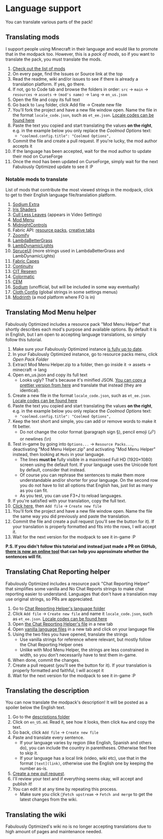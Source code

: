 # Language support

You can translate various parts of the pack!

## Translating mods

I support people using Minecraft in their language and would like to promote that in the modpack too. However, this is a _pack of mods_, so if you want to translate the pack, you must translate the mods.

1. [Check out the list of mods](https://github.com/Fabulously-Optimized/fabulously-optimized#included-mods)
2. On every page, find the Issues or Source link at the top
3. Read the readme, wiki and/or issues to see if there is already a translation platform. If yes, go there.
4. If not, go to Code tab and browse the folders in order: `src` → `main` → `resources` → `assets` → `(mod's name)` → `lang` → `en_us.json`
5. Open the file and copy its full text
6. Go back to `lang` folder, click Add file → Create new file
7. You'll fork the project and have a new file window open. Name the file in the format `locale_code.json`, such as `et_ee.json`. [Locale codes can be found here](https://minecraft.fandom.com/wiki/Language#Languages)
8. Paste the text you copied and start translating the values **on the right**, e.g. in the example below you only replace the _Coolmod Options_ text:
   * `"coolmod.config.title": "Coolmod Options",`
9. Commit the file and create a pull request. If you're lucky, the mod author accepts it
10. If the language has been accepted, wait for the mod author to update their mod on CurseForge
11. Once the mod has been updated on CurseForge, simply wait for the next Fabulously Optimized update to see it :P

### Notable mods to translate

List of mods that contribute the most viewed strings in the modpack, click to get to their English language file/translation platform.

1. [Sodium Extra](https://crowdin.com/project/sodium-extra)
2. [Iris Shaders](https://github.com/IrisShaders/Iris/blob/trunk/src/main/resources/assets/iris/lang/en_us.json)
3. [Cull Less Leaves](https://github.com/isXander/CullLessLeaves/blob/1.19/src/main/resources/assets/cull-less-leaves/lang/en_us.json) (appears in Video Settings)
4. [Mod Menu](https://crowdin.com/project/mod-menu)
5. [MidnightControls](https://github.com/TeamMidnightDust/MidnightControls/blob/1.19/src/main/resources/assets/midnightcontrols/lang/en_us.json)
6. Fabric API: [resource packs](https://github.com/FabricMC/fabric/blob/1.19.2/fabric-resource-loader-v0/src/main/resources/assets/fabric-resource-loader-v0/lang/en_us.json), [creative tabs](https://github.com/FabricMC/fabric/blob/1.19.2/fabric-item-groups-v0/src/main/resources/assets/fabric/lang/en_us.json)
7. [Zoomify](https://github.com/isXander/Zoomify/blob/1.19/src/main/resources/assets/zoomify/lang/en_us.json)
8. [LambdaBetterGrass](https://github.com/LambdAurora/LambdaBetterGrass/blob/1.19/src/main/resources/assets/lambdabettergrass/lang/en_us.json)
9. [LambDynamicLights](https://github.com/LambdAurora/LambDynamicLights/blob/1.19/src/main/resources/assets/lambdynlights/lang/en_us.json)
10. [SpruceUI](https://github.com/LambdAurora/SpruceUI/blob/1.19/src/main/resources/assets/spruceui/lang/en_us.json) (more strings used in LambdaBetterGrass and LambDynamicLights)
11. [Fabric Capes](https://github.com/CaelTheColher/Capes/blob/master/src/main/resources/assets/capes/lang/en_us.json)
12. [Continuity](https://github.com/PepperCode1/Continuity/blob/main/src/main/resources/assets/continuity/lang/en_us.json)
13. [CIT Resewn](https://github.com/SHsuperCM/CITResewn/blob/main/src/main/resources/assets/citresewn/lang/en_us.json)
14. [Colormatic](https://github.com/kvverti/colormatic/blob/master/src/main/resources/assets/colormatic/lang/en_us.json)
15. [CEM](https://github.com/dorianpb/cem/blob/main/src/main/resources/assets/cem/lang/en_us.json)
16. [Sodium](https://github.com/amnotbananaama/sodium-fabric-translations) (unofficial, but will be included in some way eventually)
17. [Cloth Config](https://crowdin.com/project/cloth-config) (global strings in some settings menus)
18. [Modrinth](https://crowdin.com/project/modrinth) (a mod platform where FO is in)

## Translating Mod Menu helper

Fabulously Optimized includes a resource pack "Mod Menu Helper" that shortly describes each mod's purpose and available options. By default it is in English, but I am open to accepting language translations, so simply follow this tutorial.

1. Make sure your Fabulously Optimized instance [is fully up to date](update-instructions.md).
2. In your Fabulously Optimized instance, go to resource packs menu, click _Open Pack Folder_
3. Extract Mod Menu Helper.zip to a folder, then go inside it → assets → minecraft → lang
4. Open en\_us.json and copy its full text
   * Looks ugly? That's because it's minified JSON. [You can copy a prettier version from here](https://raw.githubusercontent.com/Fabulously-Optimized/fabulously-optimized/main/Resourcepacks/Mod%20Menu%20Helper/assets/fo/lang/en_us.json) and translate that instead (they are identical).
5. Create a new file in the format `locale_code.json`, such as `et_ee.json`. [Locale codes can be found here](https://minecraft.gamepedia.com/Language#Available\_languages)
6. Paste the text you copied and start translating the values **on the right**, e.g. in the example below you only replace the _Coolmod Options_ text:
   * `"coolmod.config.title": "Coolmod Options",`
7. Keep the text short and simple, you can add or remove words to make it fit better.
   * Do not change the color format (paragraph sign §), pencil emoji (🖉) or newlines (\n)
8. Test in-game by going into `Options...` → `Resource Packs...`, deactivating "Mod Menu Helper.zip" and activating "Mod Menu Helper" instead, then looking at `Mods` in your language.
   * The lines **must be** fully visible in a maximised Full HD (1920×1080) screen using the default font. If your language uses the Unicode font by default, consider that instead.
   * Of course you can rephrase the sentences to make them more understandable and/or shorter for your language. On the second row you do not have to list all options that English has, just list as many as you can fit.
   * As you test, you can use F3+J to reload languages.
9. If you're satisfied with your translation, copy the full text.
10. [Click here](https://github.com/Fabulously-Optimized/fabulously-optimized/blob/main/Resourcepacks/Mod%20Menu%20Helper/assets/fo/lang/), then `Add file` → `Create new file`
11. You'll fork the project and have a new file window open. Name the file the same way you did previously and paste the translation.
12. Commit the file and create a pull request (you'll see the button for it). If your translation is properly formatted and fits into the rows, I will accept it.
13. Wait for the next version for the modpack to see it in-game :P

**P.S. If you didn't follow this tutorial and instead just made a PR on GitHub, [there is now an online tool](https://fabulously-optimized.github.io/Mod-Menu-Helper-Size-Checker/) that can help you approximate whether the sentences will fit.**

## Translating Chat Reporting helper

Fabulously Optimized includes a resource pack "Chat Reporting Helper" that simplifies some vanilla and No Chat Reports strings to make chat reporting easier to understand. Languages that don't have a translation may use original strings, so PRs are appreciated.

1. Go to [Chat Reporting Helper's language folder](https://github.com/Fabulously-Optimized/fabulously-optimized/tree/main/Resourcepacks/Chat%20Reporting%20Helper/assets/fo/lang)
2. Click `Add file` -> `Create new file` and name it `locale_code.json`, such as `et_ee.json`. [Locale codes can be found here](https://minecraft.gamepedia.com/Language#Available\_languages)
3. Open [the Chat Reporting Helper's file](https://github.com/Fabulously-Optimized/fabulously-optimized/blob/main/Resourcepacks/Chat%20Reporting%20Helper/assets/fo/lang/en_us.json) in a new tab
4. Open [vanilla language files](https://github.com/InventivetalentDev/minecraft-assets/tree/1.19.3/assets/minecraft/lang) in a new tab and click on your language file
5. Using the two files you have opened, translate the strings
   * Use vanilla strings for reference where relevant, but mostly follow the Chat Reporting Helper ones
   * Unlike with Mod Menu Helper, the strings are less constrained in width, so you don't necessarily have to test them in-game.
6. When done, commit the changes.
7. Create a pull request (you'll see the button for it). If your translation is properly formatted and faithful, I will accept it
8. Wait for the next version for the modpack to see it in-game :P

## Translating the description

You can now translate the modpack's description! It will be posted as a spoiler below the English text.

1. Go to the [descriptions folder](https://github.com/Fabulously-Optimized/fabulously-optimized/tree/main/Description)
2. Click on `en_US.md`. Read it, see how it looks, then click `Raw` and copy the text.
3. Go back, click `Add file` → `Create new file`
4. Paste and translate every sentence.
   * If your language varies by region (like English, Spanish and others do), you can include the country in parentheses. Otherwise feel free to skip it.
   * If your language has a local link (video, wiki etc), use that in the format `[text](link)`, otherwise use the English one by keeping the number as-is.
5. [Create a new pull request](https://github.com/Fabulously-Optimized/fabulously-optimized/compare).
6. I'll review your text and if everything seems okay, will accept and publish it!
7. You can edit it at any time by repeating this process.
   * Make sure you click `🔄Fetch upstream` → `Fetch and merge` to get the latest changes from the wiki.

## Translating the wiki

Fabulously Optimized's wiki no is no longer accepting translations due to high amount of pages and maintenance needed.